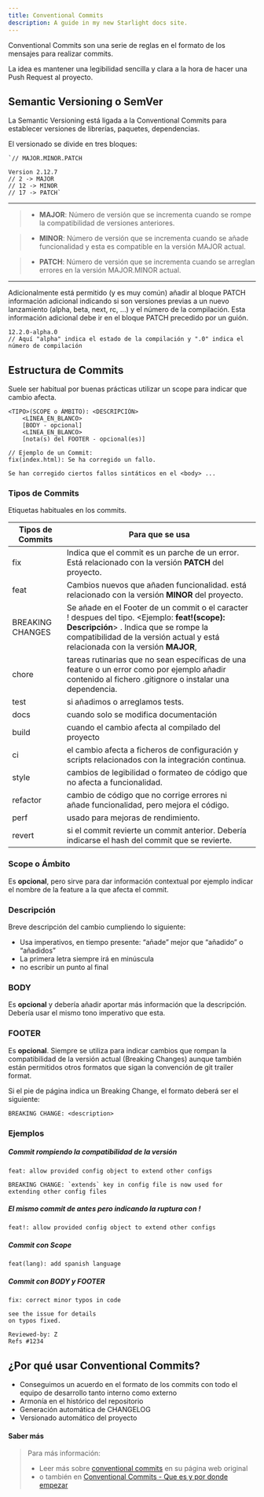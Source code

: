 ```yaml
---
title: Conventional Commits
description: A guide in my new Starlight docs site.
---
```

Conventional Commits son una serie de reglas en el formato de los mensajes para realizar commits.

La idea es mantener una legibilidad sencilla y clara a la hora de hacer una Push Request al proyecto.

## Semantic Versioning o SemVer
La Semantic Versioning está ligada a la Conventional Commits para establecer versiones de librerías, paquetes, dependencias.

El versionado se divide en tres bloques:

    `// MAJOR.MINOR.PATCH
    
    Version 2.12.7
    // 2 -> MAJOR
    // 12 -> MINOR
    // 17 -> PATCH`

---

> * **MAJOR**: Número de versión que se incrementa cuando se rompe la compatibilidad de versiones anteriores.

> * **MINOR**: Número de versión que se incrementa cuando se añade funcionalidad y esta es compatible en la versión MAJOR actual.
 
> * **PATCH**: Número de versión que se incrementa cuando se arreglan errores en la versión MAJOR.MINOR actual.

---

Adicionalmente está permitido (y es muy común) añadir al bloque PATCH información adicional indicando si son versiones previas a un nuevo lanzamiento (alpha, beta, next, rc, ...) y el número de la compilación. Esta información adicional debe ir en el bloque PATCH precedido por un guión.

    12.2.0-alpha.0
    // Aquí "alpha" indica el estado de la compilación y ".0" indica el número de compilación


## Estructura de Commits

Suele ser habitual por buenas prácticas utilizar un scope para indicar que cambio afecta.

    <TIPO>(SCOPE o ÁMBITO): <DESCRIPCIÓN>
        <LINEA_EN_BLANCO>
        [BODY - opcional]
        <LINEA_EN_BLANCO>
        [nota(s) del FOOTER - opcional(es)]

    // Ejemplo de un Commit:
    fix(index.html): Se ha corregido un fallo.

    Se han corregido ciertos fallos sintáticos en el <body> ...

### Tipos de Commits
Etiquetas habituales en los commits.

| Tipos de Commits   | Para que se usa                               |
|-----------|-----------------------------------------------|
| fix       | Indica que el commit es un parche de un error. Está relacionado con la versión **PATCH** del proyecto.|
| feat      | Cambios nuevos que añaden funcionalidad. está relacionado con la versión **MINOR** del proyecto.   |
| BREAKING CHANGES | Se añade en el Footer de un commit o el caracter ! despues del tipo. <Ejemplo: **feat!(scope): Descripción**> . Indica que se rompe la compatibilidad de la versión actual y está relacionada con la versión **MAJOR**,   |
| chore | tareas rutinarias que no sean específicas de una feature o un error como por ejemplo añadir contenido al fichero .gitignore o instalar una dependencia.|
| test | si añadimos o arreglamos tests. |
| docs | cuando solo se modifica documentación |
| build | cuando el cambio afecta al compilado del proyecto |
| ci | el cambio afecta a ficheros de configuración y scripts relacionados con la integración continua. |
| style | cambios de legibilidad o formateo de código que no afecta a funcionalidad. |
| refactor | cambio de código que no corrige errores ni añade funcionalidad, pero mejora el código. |
| perf |  usado para mejoras de rendimiento. |
| revert | si el commit revierte un commit anterior. Debería indicarse el hash del commit que se revierte. |


### Scope o Ámbito
Es **opcional**, pero sirve para dar información contextual por ejemplo indicar el nombre de la feature a la que afecta el commit.

### Descripción
Breve descripción del cambio cumpliendo lo siguiente:

- Usa imperativos, en tiempo presente: “añade” mejor que “añadido” o “añadidos”
- La primera letra siempre irá en minúscula
- no escribir un punto al final

### BODY
Es **opcional** y debería añadir aportar más información que la descripción. Debería usar el mismo tono imperativo que esta.

### FOOTER
Es **opcional**. Siempre se utiliza para indicar cambios que rompan la compatibilidad de la versión actual (Breaking Changes) aunque también están permitidos otros formatos que sigan la convención de git trailer format.

Si el pie de página indica un Breaking Change, el formato deberá ser el siguiente:

    BREAKING CHANGE: <description>

### Ejemplos

##### Commit rompiendo la compatibilidad de la versión

    feat: allow provided config object to extend other configs

    BREAKING CHANGE: `extends` key in config file is now used for extending other config files

##### El mismo commit de antes pero indicando la ruptura con !

    feat!: allow provided config object to extend other configs

##### Commit con Scope

    feat(lang): add spanish language

##### Commit con BODY y FOOTER

    fix: correct minor typos in code

    see the issue for details
    on typos fixed.

    Reviewed-by: Z
    Refs #1234

## ¿Por qué usar Conventional Commits?
- Conseguimos un acuerdo en el formato de los commits con todo el equipo de desarrollo tanto interno como externo
- Armonía en el histórico del repositorio
- Generación automática de CHANGELOG
- Versionado automático del proyecto


#### Saber más
> Para más información:
> - Leer más sobre [conventional commits](https://www.conventionalcommits.org/en/v1.0.0/) en su página web original 
> - o también en [Conventional Commits - Que es y por donde empezar](https://dev.to/achamorro_dev/conventional-commits-que-es-y-por-que-deberias-empezar-a-utilizarlo-23an)
